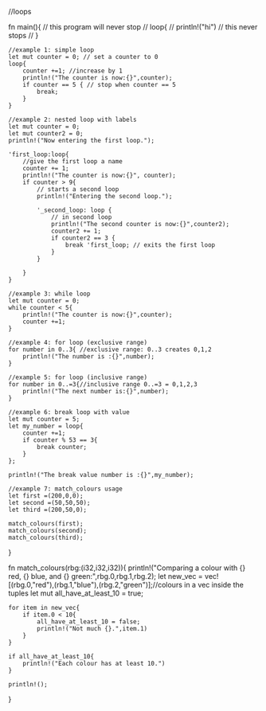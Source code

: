 //loops

fn main(){ 
    // this program will never stop 
    // loop{
    //     println!("hi") // this never stops
    // }

    //example 1: simple loop
    let mut counter = 0; // set a counter to 0
    loop{
        counter +=1; //increase by 1
        println!("The counter is now:{}",counter);
        if counter == 5 { // stop when counter == 5
            break;
        }
    }

    //example 2: nested loop with labels
    let mut counter = 0;
    let mut counter2 = 0;
    println!("Now entering the first loop.");

    'first_loop:loop{
        //give the first loop a name
        counter += 1;
        println!("The counter is now:{}", counter);
        if counter > 9{
            // starts a second loop
            println!("Entering the second loop.");

            '_second_loop: loop {
                // in second loop
                println!("The second counter is now:{}",counter2);
                counter2 += 1;
                if counter2 == 3 {
                    break 'first_loop; // exits the first loop
                }
            }

        }
    }

    //example 3: while loop
    let mut counter = 0;
    while counter < 5{
        println!("The counter is now:{}",counter);
        counter +=1;
    }

    //example 4: for loop (exclusive range)
    for number in 0..3{ //exclusive range: 0..3 creates 0,1,2
        println!("The number is :{}",number);
    }

    //example 5: for loop (inclusive range)
    for number in 0..=3{//inclusive range 0..=3 = 0,1,2,3
        println!("The next number is:{}",number);
    }

    //example 6: break loop with value
    let mut counter = 5;
    let my_number = loop{
        counter +=1;
        if counter % 53 == 3{
            break counter;
        }
    };

    println!("The break value number is :{}",my_number);

    //example 7: match_colours usage
    let first =(200,0,0);
    let second =(50,50,50);
    let third =(200,50,0);

    match_colours(first);
    match_colours(second);
    match_colours(third);
}

fn match_colours(rbg:(i32,i32,i32)){
    println!("Comparing a colour with {} red, {} blue, and {} green:",rbg.0,rbg.1,rbg.2);
    let new_vec = vec![(rbg.0,"red"),(rbg.1,"blue"),(rbg.2,"green")];//colours in a vec inside the tuples
    let mut all_have_at_least_10 = true;

    for item in new_vec{
        if item.0 < 10{
            all_have_at_least_10 = false;
            println!("Not much {}.",item.1)
        }
    }

    if all_have_at_least_10{
        println!("Each colour has at least 10.")
    }

    println!();
}

